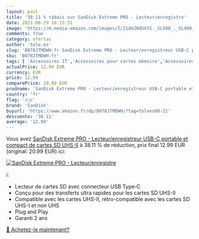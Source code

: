 ```yaml
---
layout: post
title: '38.11 % rabais sur SanDisk Extreme PRO - Lecteur/enregistre'
date: 2021-06-29 10:15:31
image: 'https://m.media-amazon.com/images/I/21dmJNdUVYS._SL500_._SL400_.jpg'
comments: true
category: ofertas
author: 'tole.es'
slug: 'B078JTMDWH-fr SanDisk Extreme PRO - Lecteur/enregistreur USB-C portable...'
sku: 'B078JTMDWH-fr'
tags: [ 'Accessoires IT','Accessoires pour cartes mémoire','Accessoires électronique embarquée','Electronique embarquée des véhicules','High-Tech','Informatique','Lecteurs de carte mémoire externes','sandisk', ]
actualPrice: 12.99 EUR
currency: EUR
price: 12.99
comparePrice: 20.99 EUR
prodname: 'SanDisk Extreme PRO - Lecteur/enregistreur USB-C portable et compact de cartes SD UHS-II'
country: 'fr'
flag: '🇫🇷'
brand: 'SanDisk'
buyurl: 'https://www.amazon.fr/dp/B078JTMDWH/?tag=tolees0d-21'
descuento: '38.11'
average: '12.99'
---
```


Vous avez [SanDisk Extreme PRO - Lecteur/enregistreur USB-C portable et compact de cartes SD UHS-II](https://www.amazon.fr/dp/B078JTMDWH/?tag=tolees0d-21)  à  38.11 % de réduction, prix final  12.99 EUR (original: 20.99 EUR) ici:

[![SanDisk Extreme PRO - Lecteur/enregistre](https://m.media-amazon.com/images/I/21dmJNdUVYS._SL500_._SL400_.jpg)](https://www.amazon.fr/dp/B078JTMDWH/?tag=tolees0d-21)

ℹ️:

- Lecteur de cartes SD avec connecteur USB Type‐C
- Conçu pour des transferts ultra rapides pour les cartes SD UHS-II
- Compatible avec les cartes UHS-II, rétro-compatible avec les cartes SD UHS-I et non UHS
- Plug and Play
- Garanti 2 ans

[🛒 Achetez-le maintenant!!](https://www.amazon.fr/dp/B078JTMDWH/?tag=tolees0d-21)
